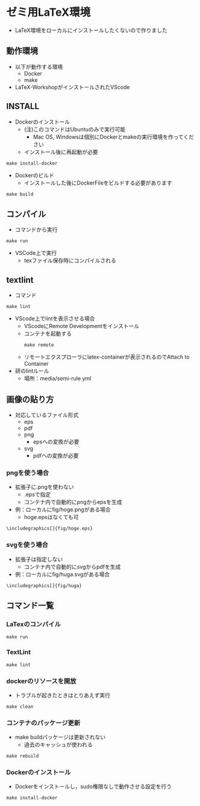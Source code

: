 # ゼミ用LaTeX環境
* LaTeX環境をローカルにインストールしたくないので作りました

## 動作環境
* 以下が動作する環境
  * Docker
  * make
* LaTeX-WorkshopがインストールされたVScode

## INSTALL
* Dockerのインストール
  * (注)このコマンドはUbuntuのみで実行可能
    * Mac OS, Windowsは個別にDockerとmakeの実行環境を作ってください
  * インストール後に再起動が必要
```
make install-docker
```
* Dockerのビルド
  * インストールした後にDockerFileをビルドする必要があります
```
make build
```

## コンパイル
* コマンドから実行
```
make run
```
* VSCode上で実行
  * texファイル保存時にコンパイルされる

## textlint
* コマンド
```
make lint
```

* VScode上でlintを表示させる場合
  * VScodeにRemote Developmentをインストール
  * コンテナを起動する
	```
	make remote
	```
  * リモートエクスプローラにlatex-containerが表示されるのでAttach to Container
 * 研のlintルール
   * 場所：media/semi-rule.yml

## 画像の貼り方
* 対応しているファイル形式
  * eps
  * pdf
  * png
    * epsへの変換が必要
  * svg
    * pdfへの変換が必要
### pngを使う場合
* 拡張子に.pngを使わない
  * .epsで指定
  * コンテナ内で自動的にpngからepsを生成
* 例：ローカルにfig/hoge.pngがある場合
  * hoge.epsはなくても可
```
\includegraphics[]{fig/hoge.eps}
```

### svgを使う場合
* 拡張子は指定しない
  * コンテナ内で自動的にsvgからpdfを生成
* 例：ローカルにfig/huga.svgがある場合
```
\includegraphics[]{fig/huga}
```

## コマンド一覧

### LaTexのコンパイル
```
make run
```
### TextLint
```
make lint
```

### dockerのリソースを開放
* トラブルが起きたときはとりあえず実行
```
make clean
```

### コンテナのパッケージ更新
* make buildパッケージは更新されない
  * 過去のキャッシュが使われる
```
make rebuild
```

### Dockerのインストール
* Dockerをインストールし，sudo権限なしで動作させる設定を行う
```
make install-docker
```